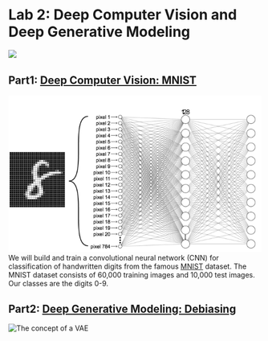 # Lab 2: Deep Computer Vision and Deep Generative Modeling
<img src="https://i.ibb.co/BjLSRMM/ezgif-2-253dfd3f9097.gif" />


## Part1: [Deep Computer Vision: MNIST](https://github.com/Shahrullo/IntroToDeepLearning/blob/main/Lab2/Part1_MNIST.ipynb)
![MNIST](https://github.com/Shahrullo/IntroToDeepLearning/blob/main/Lab2/imgs/mnist.png)
We will build and train a convolutional neural network (CNN) for classification of handwritten digits from the famous [MNIST](http://yann.lecun.com/exdb/mnist/) dataset. The MNIST dataset consists of 60,000 training images and 10,000 test images. Our classes are the digits 0-9.


## Part2: [Deep Generative Modeling: Debiasing](https://github.com/Shahrullo/IntroToDeepLearning/blob/main/Lab2/Part2_Debiasing.ipynb)



![The concept of a VAE](https://i.ibb.co/3s4S6Gc/vae.jpg)
